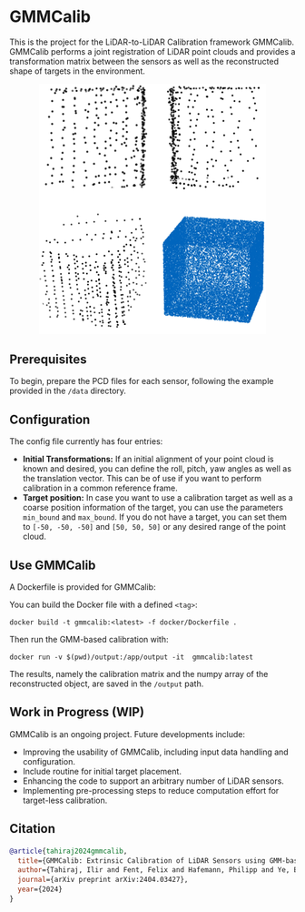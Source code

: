 # GMMCalib
This is the project for the LiDAR-to-LiDAR Calibration framework GMMCalib. GMMCalib performs a joint registration of LiDAR point clouds and provides a transformation matrix between the sensors as well as the reconstructed shape of targets in the environment.

<div align="center">
<img src="doc/img/gmmcalib.png" width="400px">
</div>

## Prerequisites
To begin, prepare the PCD files for each sensor, following the example provided in the `/data` directory.

## Configuration
The config file currently has four entries:
- **Initial Transformations:** If an initial alignment of your point cloud is known and desired, you can define the roll, pitch, yaw angles as well as the translation vector. This can be of use if you want to perform calibration in a common reference frame.
- **Target position:**  In case you want to use a calibration target as well as a coarse position information of the target, you can use the parameters `min_bound` and `max_bound`. If you do not have a target, you can set them to `[-50, -50, -50]` and `[50, 50, 50]` or any desired range of the point cloud.

## Use GMMCalib
A Dockerfile is provided for GMMCalib:

You can build the Docker file with a defined `<tag>`: 

    docker build -t gmmcalib:<latest> -f docker/Dockerfile .


Then run the GMM-based calibration with: 

    docker run -v $(pwd)/output:/app/output -it  gmmcalib:latest


The results, namely the calibration matrix and the numpy array of the reconstructed object, are saved in the `/output` path.

## Work in Progress (WIP)
GMMCalib is an ongoing project. Future developments include:
- Improving the usability of GMMCalib, including input data handling and configuration.
- Include routine for initial target placement.
- Enhancing the code to support an arbitrary number of LiDAR sensors.
- Implementing pre-processing steps to reduce computation effort for target-less calibration.

## Citation
```bibtex
@article{tahiraj2024gmmcalib,
  title={GMMCalib: Extrinsic Calibration of LiDAR Sensors using GMM-based Joint Registration},
  author={Tahiraj, Ilir and Fent, Felix and Hafemann, Philipp and Ye, Egon and Lienkamp, Markus},
  journal={arXiv preprint arXiv:2404.03427},
  year={2024}
}
```
